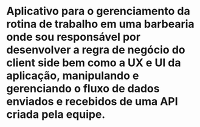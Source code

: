 # Aplicativo para o gerenciamento da rotina de trabalho em uma barbearia onde sou responsável por desenvolver a regra de negócio do client side bem como a UX e UI da aplicação, manipulando e gerenciando o fluxo de dados enviados e recebidos de uma API criada pela equipe.
